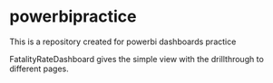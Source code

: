 # powerbipractice
This is a repository created for powerbi dashboards practice

FatalityRateDashboard gives the simple view with the drillthrough to different pages.

